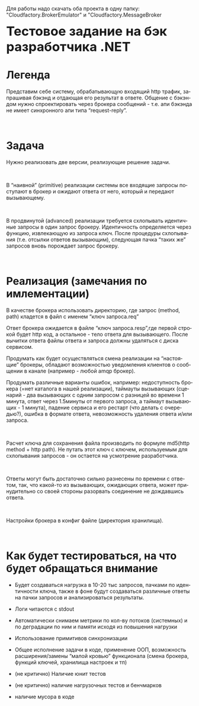 

<html>
<body lang="ru-RU" link="#000080" vlink="#800000" dir="ltr"><p style="line-height: 100%; page-break-inside: avoid; margin-bottom: 0.11cm; page-break-before: auto; page-break-after: avoid"><a name="_qjqhi2gz239r"></a>
<p>Для работы надо скачать оба проекта в одну папку: "Cloudfactory.BrokerEmulator" и "Cloudfactory.MessageBroker</p>
<font size="6" style="font-size: 26pt"><b>Тестовое задание
на бэк разработчика .NET</b></font></p>
<h1 style="page-break-before: auto; page-break-after: auto"><a name="_g4vtminfk5q6"></a>
Легенда</h1>
<p style="margin-bottom: 0cm; page-break-before: auto; page-break-after: auto">
Представим себе систему, обрабатывающую
входящий http трафик, запрашивая бэкэнд
и отдающая его результат в ответе.
Общение с бэкэндом нужно спроектировать
через брокера сообщений - т.е. апи бэкэнда
не имеет синхронного апи типа
“request-reply”.</p>
<p style="margin-bottom: 0cm; page-break-before: auto; page-break-after: auto">
<br/>

</p>
<h1 style="page-break-before: auto; page-break-after: auto"><a name="_iugd9euxeakc"></a>
Задача</h1>
<p style="margin-bottom: 0cm; page-break-before: auto; page-break-after: auto">
Нужно реализовать две версии, реализующие
решение задачи.</p>
<p style="margin-bottom: 0cm; page-break-before: auto; page-break-after: auto">
<br/>

</p>
<p style="margin-bottom: 0cm; page-break-before: auto; page-break-after: auto">
В “наивной” (primitive) реализации системы
все входящие запросы поступают в брокер
и ожидают ответа от него, который и
передают вызывающему.</p>
<p style="margin-bottom: 0cm; page-break-before: auto; page-break-after: auto">
<br/>

</p>
<p style="margin-bottom: 0cm; page-break-before: auto; page-break-after: auto">
В продвинутой (advanced) реализации требуется
схлопывать идентичные запросы в один
запрос брокеру. Идентичность определяется
через функцию, извлекающую  из запроса
ключ. После процедуры схлопывания (т.е.
отсылки ответов вызывающим), следующая
пачка “таких же” запросов вновь
порождает запрос брокеру.</p>
<p style="margin-bottom: 0cm; page-break-before: auto; page-break-after: auto">
<br/>

</p>
<h1 style="page-break-before: auto; page-break-after: auto"><a name="_kolzk8sn4l32"></a>
Реализация (замечания по имлементации)</h1>
<p style="margin-bottom: 0cm; page-break-before: auto; page-break-after: auto">
В качестве брокера использовать
директорию, где запрос (method, path) кладется
в файл  с именем “ключ запроса.req”</p>
<p style="margin-bottom: 0cm; page-break-before: auto; page-break-after: auto">
Ответ брокера ожидается в файле “ключ
запроса.resp”,где первой строкой будет
http код, а остальное - тело ответа для
вызывающего. После вычитки ответа файлы
ответа и запроса должны удаляться с
диска сервисом.</p>
<p style="margin-bottom: 0cm; page-break-before: auto; page-break-after: auto">
Продумать как будет осуществляться
смена реализации на “настоящие”
брокеры, обладают возможностью уведомления
клиентов о сообщении в канале (например
- любой amqp брокер).</p>
<p style="margin-bottom: 0cm; page-break-before: auto; page-break-after: auto">
Продумать различные варианты ошибок,
например: недоступность брокера (=нет
каталога в нашей реализации), таймауты
вызывающих (сценарий - два вызывающих
с одним запросом с разницей во времени
1 минута, ответ через 1.5минуты от первого
запроса, а таймаут вызывающих - 1 минута),
падение сервиса и его рестарт (что делать
с очередью?), ошибка в формате ответа,
невозможность удаления ответа и/или
запроса.</p>
<p style="margin-bottom: 0cm; page-break-before: auto; page-break-after: auto">
<br/>

</p>
<p style="margin-bottom: 0cm; page-break-before: auto; page-break-after: auto">
Расчет ключа для сохранения файла
производить по формуле md5(http method + http
path). Не путать этот ключ с ключем,
используемым для схлопывания запросов
- он остается на усмотрение разработчика.</p>
<p style="margin-bottom: 0cm; page-break-before: auto; page-break-after: auto">
<br/>

</p>
<p style="margin-bottom: 0cm; page-break-before: auto; page-break-after: auto">
Ответы могут быть достаточно сильно
разнесены по времени с ответом, так, что
какой-то из вызывающих, ожидающих ответа,
может принудительно со своей стороны
разорвать соединение не дождавшись
ответа.</p>
<p style="margin-bottom: 0cm; page-break-before: auto; page-break-after: auto">
<br/>

</p>
<p style="margin-bottom: 0cm; page-break-before: auto; page-break-after: auto">
Настройки брокера в конфиг файле
(директория хранилища).</p>
<p style="margin-bottom: 0cm; page-break-before: auto; page-break-after: auto">
<br/>

</p>
<h1 style="page-break-before: auto; page-break-after: auto"><a name="_6iua31z13q6b"></a>
Как будет тестироваться, на что будет
обращаться внимание</h1>
<ul>
	<li><p style="margin-bottom: 0cm; page-break-before: auto; page-break-after: auto">
	Будет создаваться нагрузка в 10-20 тыс
	запросов, пачками по идентичности
	ключа, также в фоне будут создаваться
	различные ответы на пачки запросов и
	анализироваться результаты.</p></li>
	<li><p style="margin-bottom: 0cm; page-break-before: auto; page-break-after: auto">
	Логи читаются с stdout</p></li>
	<li><p style="margin-bottom: 0cm; page-break-before: auto; page-break-after: auto">
	Автоматически снимаем метрики по кол-ву
	потоков (системных) и по деградации по
	ним и памяти исходя из повышения нагрузки</p></li>
	<li><p style="margin-bottom: 0cm; page-break-before: auto; page-break-after: auto">
	Использование примитивов синхронизации</p></li>
	<li><p style="margin-bottom: 0cm; page-break-before: auto; page-break-after: auto">
	Общее исполнение задачи в коде, применение
	ООП, возможность расширения/замены
	“малой кровью” функционала (смена
	брокера, функций ключей, хранилища
	настроек и тп)</p></li>
	<li><p style="margin-bottom: 0cm; page-break-before: auto; page-break-after: auto">
	(не критично) Наличие юнит тестов</p></li>
	<li><p style="margin-bottom: 0cm; page-break-before: auto; page-break-after: auto">
	(не критично) наличие нагрузочных тестов
	и бенчмарков</p></li>
	<li><p style="margin-bottom: 0cm; page-break-before: auto; page-break-after: auto">
	наличие мусора в коде</p></li>
</ul>
<p style="margin-left: 1.27cm; margin-bottom: 0cm; page-break-before: auto; page-break-after: auto">
<br/>

</p>
<p style="margin-bottom: 0cm; page-break-before: auto; page-break-after: auto">
<br/>

</p>
<p style="margin-bottom: 0cm; page-break-before: auto; page-break-after: auto">
<br/>

</p>
<p style="margin-bottom: 0cm; page-break-before: auto; page-break-after: auto">
<br/>

</p>
<p style="margin-bottom: 0cm; page-break-before: auto; page-break-after: auto">
<br/>

</p>
<p style="margin-bottom: 0cm; page-break-before: auto; page-break-after: auto">
<br/>

</p>
<p style="margin-bottom: 0cm; page-break-before: auto; page-break-after: auto">
<br/>

</p>
<p style="margin-bottom: 0cm; page-break-before: auto; page-break-after: auto">
<br/>

</p>
<p style="margin-bottom: 0cm; page-break-before: auto; page-break-after: auto">
<br/>

</p>
</body>
</html>
